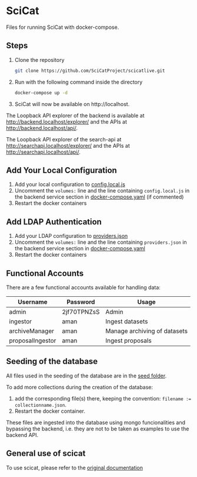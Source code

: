 # SciCat

Files for running SciCat with docker-compose.


## Steps

1. Clone the repository
   ```sh
   git clone https://github.com/SciCatProject/scicatlive.git
   ```
2. Run with the following command inside the directory
   ```sh
   docker-compose up -d
   ```
3. SciCat will now be available on http://localhost. 

The Loopback API explorer of the backend is available at http://backend.localhost/explorer/ and the APIs at http://backend.localhost/api/. 

The Loopback API explorer of the search-api at http://searchapi.localhost/explorer/ and the APIs at http://searchapi.localhost/api/.

## Add Your Local Configuration

1. Add your local configuration to [config.local.js](./config/backend/config.local.js)
2. Uncomment the `volumes:` line and the line containing `config.local.js` in the backend service section in [docker-compose.yaml](./docker-compose.yaml) (if commented)
3. Restart the docker containers


## Add LDAP Authentication

1. Add your LDAP configuration to [providers.json](./config/backend/providers.json)
2. Uncomment the `volumes:` line and the line containing `providers.json` in the backend service section in [docker-compose.yaml](./docker-compose.yaml)
3. Restart the docker containers 


## Functional Accounts

There are a few functional accounts available for handling data:

| Username         | Password    | Usage                        |
| ---------------- | ----------- | ---------------------------- |
| admin            | 2jf70TPNZsS | Admin                        |
| ingestor         | aman        | Ingest datasets              |
| archiveManager   | aman        | Manage archiving of datasets |
| proposalIngestor | aman        | Ingest proposals             |


## Seeding of the database

All files used in the seeding of the database are in the [seed folder](./seed_db/seed). 

To add more collections during the creation of the database:
1. add the corresponding file(s) there, keeping the convention: `filename := collectionname.json`.
2. Restart the docker container.

These files are ingested into the database using mongo funcionalities and bypassing the backend, i.e. they are not to be taken as examples to use the backend API.

## General use of scicat

To use scicat, please refer to the [original documentation](https://scicatproject.github.io/documentation/)
